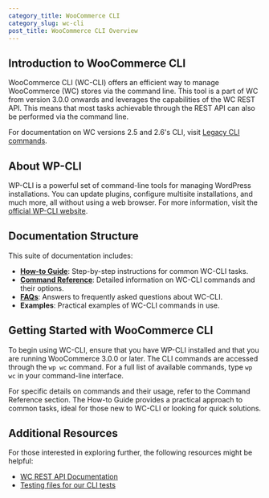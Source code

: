 ```yaml
---
category_title: WooCommerce CLI
category_slug: wc-cli
post_title: WooCommerce CLI Overview
---
```


## Introduction to WooCommerce CLI

WooCommerce CLI (WC-CLI) offers an efficient way to manage WooCommerce (WC) stores via the command line. This tool is a part of WC from version 3.0.0 onwards and leverages the capabilities of the WC REST API. This means that most tasks achievable through the REST API can also be performed via the command line.

For documentation on WC versions 2.5 and 2.6's CLI, visit [Legacy CLI commands](https://github.com/woocommerce/woocommerce/wiki/Legacy-CLI-commands-(v2.6-and-below)).

## About WP-CLI

WP-CLI is a powerful set of command-line tools for managing WordPress installations. You can update plugins, configure multisite installations, and much more, all without using a web browser. For more information, visit the [official WP-CLI website](http://wp-cli.org/).

## Documentation Structure

This suite of documentation includes:

- [**How-to Guide**](./docs/using-wc-cli): Step-by-step instructions for common WC-CLI tasks.
- [**Command Reference**](./docs/woocommerce-cli-commands): Detailed information on WC-CLI commands and their options.
- [**FAQs**](./docs/woocommerce-cli-frequently-asked-questions): Answers to frequently asked questions about WC-CLI.
- **Examples**: Practical examples of WC-CLI commands in use.

## Getting Started with WooCommerce CLI

To begin using WC-CLI, ensure that you have WP-CLI installed and that you are running WooCommerce 3.0.0 or later. The CLI commands are accessed through the `wp wc` command. For a full list of available commands, type `wp wc` in your command-line interface.

For specific details on commands and their usage, refer to the Command Reference section. The How-to Guide provides a practical approach to common tasks, ideal for those new to WC-CLI or looking for quick solutions.

## Additional Resources

For those interested in exploring further, the following resources might be helpful:

- [WC REST API Documentation](./docs/category/rest-api/)
- [Testing files for our CLI tests](https://github.com/woocommerce/woocommerce/tree/trunk/plugins/woocommerce/tests/cli/features)
